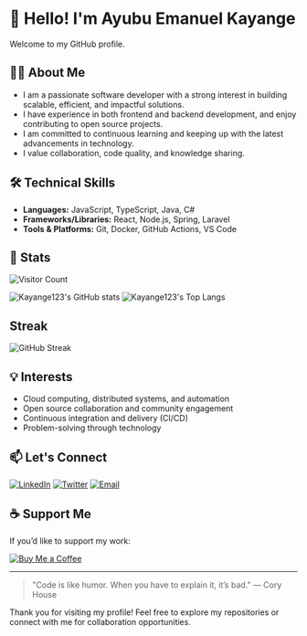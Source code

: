 # 👋 Hello! I'm Ayubu Emanuel Kayange

Welcome to my GitHub profile.

## 👨‍💻 About Me

- I am a passionate software developer with a strong interest in building scalable, efficient, and impactful solutions.
- I have experience in both frontend and backend development, and enjoy contributing to open source projects.
- I am committed to continuous learning and keeping up with the latest advancements in technology.
- I value collaboration, code quality, and knowledge sharing.

## 🛠️ Technical Skills

- **Languages:** JavaScript, TypeScript, Java, C#
- **Frameworks/Libraries:** React, Node.js, Spring, Laravel
- **Tools & Platforms:** Git, Docker, GitHub Actions, VS Code

## 🚀 Stats

![Visitor Count](https://komarev.com/ghpvc/?username=Kayange123&color=blue&style=flat-square)

![Kayange123's GitHub stats](https://github-readme-stats.vercel.app/api?username=Kayange123&show_icons=true&theme=radical)
![Kayange123's Top Langs](https://github-readme-stats.vercel.app/api/top-langs/?username=Kayange123&layout=compact&theme=radical)

## Streak

![GitHub Streak](https://github-readme-streak-stats.herokuapp.com?user=Kayange123&theme=radical&hide_border=true)


## 💡 Interests

- Cloud computing, distributed systems, and automation
- Open source collaboration and community engagement
- Continuous integration and delivery (CI/CD)
- Problem-solving through technology

## 📫 Let's Connect

[![LinkedIn](https://img.shields.io/badge/LinkedIn-blue?style=for-the-badge&logo=linkedin)](www.linkedin.com/in/kayange)
[![Twitter](https://img.shields.io/badge/Twitter-blue?style=for-the-badge&logo=twitter)](https://www.x.com/AyubuKayange)
[![Email](https://img.shields.io/badge/Email-grey?style=for-the-badge&logo=gmail)](mailto:kayangejr3@gmail.com)

## ☕ Support Me

If you’d like to support my work:

[![Buy Me a Coffee](https://img.shields.io/badge/Buy_Me_Coffee-grey?style=for-the-badge&logo=buy-me-a-coffee)](https://www.buymeacoffee.com/kayange)

---

> "Code is like humor. When you have to explain it, it’s bad." — Cory House

Thank you for visiting my profile! Feel free to explore my repositories or connect with me for collaboration opportunities.
